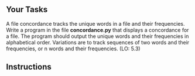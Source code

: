 ## Your Tasks

A file concordance tracks the unique words in a file and their frequencies. Write a program in the file **concordance.py** that displays a concordance for a file. The program should output the unique words and their frequencies in alphabetical order. Variations are to track sequences of two words and their frequencies, or n words and their frequencies. (LO: 5.3)

## Instructions
